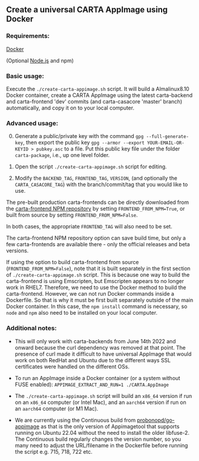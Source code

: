 ## Create a universal CARTA AppImage using Docker

### Requirements:

[Docker](https://www.docker.com/)

(Optional [Node.js](https://nodejs.org/) and npm)

### Basic usage:

Execute the `./create-carta-appimage.sh` script. It will build a Almalinux8.10 Docker container, create a CARTA AppImage using the latest carta-backend and carta-frontend 'dev' commits (and carta-casacore 'master' branch) automatically, and copy it on to your local computer.

### Advanced usage:

0. Generate a public/private key with the command `gpg --full-generate-key`, then export the public key `gpg --armor --export YOUR-EMAIL-OR-KEYID > pubkey.asc` to a file. Put this public key file under the folder `carta-package`, i.e., up one level folder.

1. Open the script `./create-carta-appimage.sh` script for editing.

2. Modify the `BACKEND_TAG`, `FRONTEND_TAG`, `VERSION`, (and optionally the `CARTA_CASACORE_TAG`) with the branch/commit/tag that you would like to use.

 The pre-built production carta-frontends can be directly downloaded from the 
[carta-frontend NPM repository](https://www.npmjs.com/package/carta-frontend) by setting `FRONTEND_FROM_NPM=True`, or built from source by 
setting `FRONTEND_FROM_NPM=False`. 

 In both cases, the appropriate `FRONTEND_TAG` will also need to be set.

 The carta-frontend NPM repository option can save build time, but only a few carta-frontends are available there - only the official releases and beta versions. 

 If using the option to build carta-frontend from source (`FRONTEND_FROM_NPM=False`), note that it is built separately in the first section of `./create-carta-appimage.sh` script. 
 This is because one way to build the carta-frontend is using Emscripten, but Emscripten appears to no longer work in RHEL7. Therefore, we need to use the Docker method to build the carta-frontend. However, we can not run Docker commands inside a Dockerfile. So that is why it must be first built separately outside of the main Docker container. In this case, the `npm install` command is necessary, so `node` and `npm` also need to be installed on your local computer.

### Additional notes:

- This will only work with carta-backends from June 14th 2022 and onward because the curl dependency was removed at that point. The presence of curl made it difficult to have universal AppImage that would work on both RedHat and Ubuntu due to the different ways SSL certificates were handled on the different OSs.

- To run an AppImage inside a Docker container (or a system without FUSE enabled): `APPIMAGE_EXTRACT_AND_RUN=1 ./CARTA.AppImage`

- The `./create-carta-appimage.sh` script will build an `x86_64` version if run on an `x86_64` computer (or Intel Mac), and an `aarch64` version if run on an `aarch64` computer (or M1 Mac).

- We are currently using the Continuous build from [probonopd/go-appimage](https://github.com/probonopd/go-appimage) as that is the only version of 
Appimagetool that supports running on Ubuntu 22.04 without the need to install the older libfuse-2. The Continuous build regularly changes the version 
number, so you many need to adjust the URL/filename in the Dockerfile before running the script e.g. 715, 718, 722 etc.
